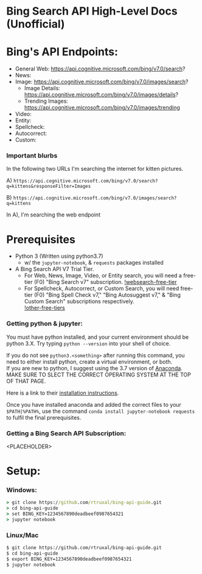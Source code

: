  Bing Search API High-Level Docs (Unofficial)
==================================
# Bing's API Endpoints:

 - General Web: https://api.cognitive.microsoft.com/bing/v7.0/search?
 - News: 
 - Image: https://api.cognitive.microsoft.com/bing/v7.0/images/search?
   - Image Details: https://api.cognitive.microsoft.com/bing/v7.0/images/details?
   - Trending Images: https://api.cognitive.microsoft.com/bing/v7.0/images/trending
 - Video: 
 - Entity:
 - Spellcheck:
 - Autocorrect:
 - Custom:  


### Important blurbs

In the following two URLs I'm searching the internet for kitten pictures.

  A) `https://api.cognitive.microsoft.com/bing/v7.0/search?q=kittens&responseFilter=Images`   
  
  B) `https://api.cognitive.microsoft.com/bing/v7.0/images/search?q=kittens`


In A), I'm searching the web endpoint 

# Prerequisites
 - Python 3 (Written using python3.7)
   - w/ the `jupyter-notebook`, &  `requests` packages installed
 - A Bing Search API V7 Trial Tier.
   - For Web, News, Image, Video, or Entity search, you will need a free-tier (F0) "Bing Search v7" subscription. [!websearch-free-tier](local/websearch-free-tier.PNG)
   - For Spellcheck, Autocorrect, or Custom Search, you will need free-tier (F0) "Bing Spell Check v7," "Bing Autosuggest v7," & "Bing Custom Search" subscriptions respectively.   
[!other-free-tiers](https://raw.githubusercontent.com/rtruxal/github-pics/master/bingdoc%20images/spell-auto-and-custom-free-tiers.png)
### Getting python & jupyter:
You must have python installed, and your current environment should be python 3.X. Try typing `python --version` into your shell of choice.

If you do not see `python3.<something>` after running this command, you need to either install python, create a virtual environment, or both.  
If you are new to python, I suggest using the 3.7 version of [Anaconda](https://www.anaconda.com/distribution/#download-section). MAKE SURE TO SLECT THE CORRECT OPERATING SYSTEM AT THE TOP OF THAT PAGE.   

Here is a link to their [installation instructions](https://docs.anaconda.com/anaconda/install/).  

Once you have installed anaconda and added the correct files to your `$PATH|%PATH%`, use the command `conda install jupyter-notebook requests` to fulfil the final prerequisites.

### Getting a Bing Search API Subscription:

\<PLACEHOLDER>


# Setup:

### Windows:
```cmd
> git clone https://github.com/rtruxal/bing-api-guide.git
> cd bing-api-guide
> set BING_KEY=1234567890deadbeef0987654321
> jupyter notebook
```
### Linux/Mac
```sh
$ git clone https://github.com/rtruxal/bing-api-guide.git
$ cd bing-api-guide
$ export BING_KEY=1234567890deadbeef0987654321
$ jupyter notebook
```




